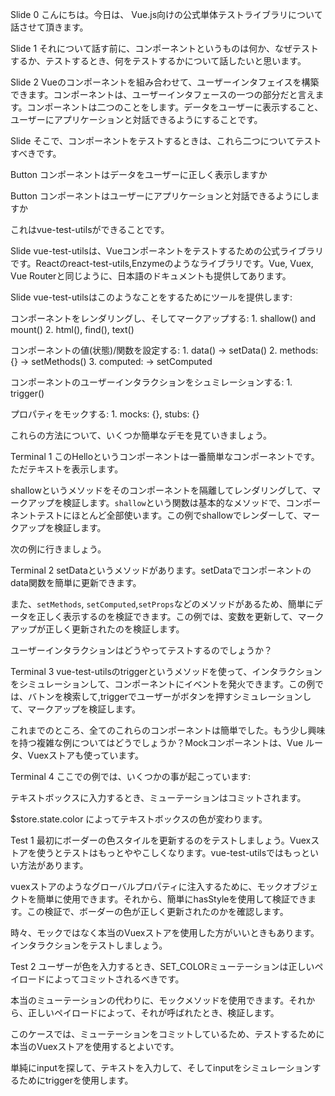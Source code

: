 
Slide 0
こんにちは。今日は、 Vue.js向けの公式単体テストライブラリについて話させて頂きます。

Slide 1
それについて話す前に、コンポーネントというものは何か、なぜテストするか、テストするとき、何をテストするかについて話したいと思います。

Slide 2
Vueのコンポーネントを組み合わせて、ユーザーインタフェイスを構築できます。コンポーネントは、ユーザーインタフェースの一つの部分だと言えます。コンポーネントは二つのことをします。データをユーザーに表示すること、ユーザーにアプリケーションと対話できるようにすることです。

Slide
そこで、コンポーネントをテストするときは、これら二つについてテストすべきです。

Button
コンポーネントはデータをユーザーに正しく表示しますか

Button
コンポーネントはユーザーにアプリケーションと対話できるようにしますか

これはvue-test-utilsができることです。

Slide
vue-test-utilsは、Vueコンポーネントをテストするための公式ライブラリです。Reactのreact-test-utils,Enzymeのようなライブラリです。Vue, Vuex, Vue Routerと同じように、日本語のドキュメントも提供してあります。

Slide
vue-test-utilsはこのようなことをするためにツールを提供します:

コンポーネントをレンダリングし、そしてマークアップする:
    1. shallow() and mount()
    2. html(), find(), text()

コンポーネントの値(状態)/関数を設定する:
    1. data() -> setData()
    2. methods: {}  -> setMethods()
    3. computed: -> setComputed

コンポーネントのユーザーインタラクションをシュミレーションする:
    1. trigger()

プロパティをモックする:
    1. mocks: {}, stubs: {}

これらの方法について、いくつか簡単なデモを見ていきましょう。

Terminal 1
このHelloというコンポーネントは一番簡単なコンポーネントです。ただテキストを表示します。

shallowというメソッドをそのコンポーネントを隔離してレンダリングして、マークアップを検証します。`shallow`という関数は基本的なメソッドで、コンポーネントテストにほとんど全部使います。この例でshallowでレンダーして、マークアップを検証します。

次の例に行きましょう。

Terminal 2
setDataというメソッドがあります。setDataでコンポーネントのdata関数を簡単に更新できます。

また、`setMethods`, `setComputed`,`setProps`などのメソッドがあるため、簡単にデータを正しく表示するのを検証できます。この例では、変数を更新して、マークアップが正しく更新されたのを検証します。

ユーザーインタラクションはどうやってテストするのでしょうか？

Terminal 3
vue-test-utilsのtriggerというメソッドを使って、インタラクションをシミュレーションして、コンポーネントにイベントを発火できます。この例では、バトンを検索して,triggerでユーザーがボタンを押すシミュレーションして、マークアップを検証します。

これまでのところ、全てのこれらのコンポーネントは簡単でした。もう少し興味を持つ複雑な例についてはどうでしょうか？Mockコンポーネントは、Vue ルータ、Vuexストアも使っています。

Terminal 4
ここでの例では、いくつかの事が起こっています:

テキストボックスに入力するとき、ミューテーションはコミットされます。

$store.state.color によってテキストボックスの色が変わります。

Test 1
最初にボーダーの色スタイルを更新するのをテストしましょう。Vuexストアを使うとテストはもっとややこしくなります。vue-test-utilsではもっといい方法があります。

vuexストアのようなグローバルプロパティに注入するために、モックオブジェクトを簡単に使用できます。それから、簡単にhasStyleを使用して検証できます。この検証で、ボーダーの色が正しく更新されたのかを確認します。

時々、モックではなく本当のVuexストアを使用した方がいいときもあります。インタラクションをテストしましょう。

Test 2
ユーザーが色を入力するとき、SET_COLORミューテーションは正しいペイロードによってコミットされるべきです。

本当のミューテーションの代わりに、モックメソッドを使用できます。それから、正しいペイロードによって、それが呼ばれたとき、検証します。

このケースでは、ミューテーションをコミットしているため、テストするために本当のVuexストアを使用するとよいです。

単純にinputを探して、テキストを入力して、そしてinputをシミュレーションするためにtriggerを使用します。
